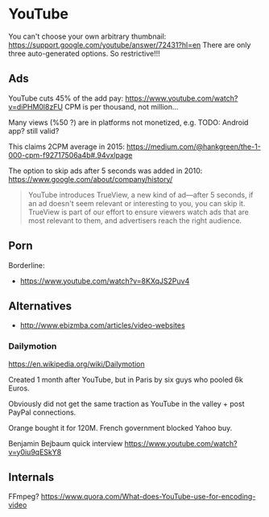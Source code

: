 # YouTube

You can't choose your own arbitrary thumbnail: <https://support.google.com/youtube/answer/72431?hl=en> There are only three auto-generated options. So restrictive!!!

## Ads

YouTube cuts 45% of the add pay: https://www.youtube.com/watch?v=diPHM0l8zFU CPM is per thousand, not million...

Many views (%50 ?) are in platforms not monetized, e.g. TODO: Android app? still valid?

This claims 2CPM average in 2015: <https://medium.com/@hankgreen/the-1-000-cpm-f92717506a4b#.94vxlpage>

The option to skip ads after 5 seconds was added in 2010: <https://www.google.com/about/company/history/>

> YouTube introduces TrueView, a new kind of ad—after 5 seconds, if an ad doesn't seem relevant or interesting to you, you can skip it. TrueView is part of our effort to ensure viewers watch ads that are most relevant to them, and advertisers reach the right audience.

## Porn

Borderline:

- <https://www.youtube.com/watch?v=8KXqJS2Puv4>

## Alternatives

- <http://www.ebizmba.com/articles/video-websites>

### Dailymotion

https://en.wikipedia.org/wiki/Dailymotion

Created 1 month after YouTube, but in Paris by six guys who pooled 6k Euros.

Obviously did not get the same traction as YouTube in the valley + post PayPal connections.

Orange bought it for 120M. French government blocked Yahoo buy.

Benjamin Bejbaum quick interview https://www.youtube.com/watch?v=y0iu9qESkY8

## Internals

FFmpeg? https://www.quora.com/What-does-YouTube-use-for-encoding-video
